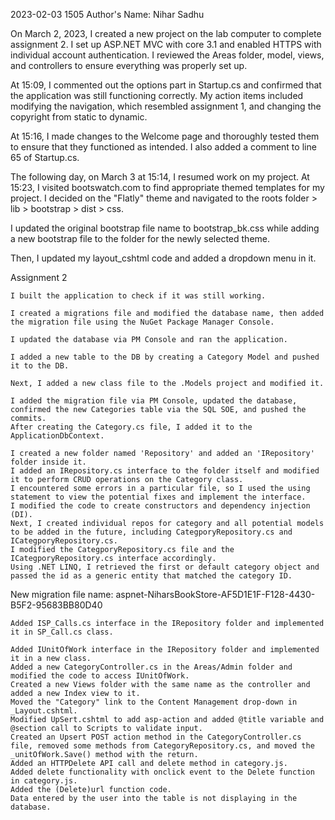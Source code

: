 ﻿2023-02-03
1505
Author's Name: Nihar Sadhu


On March 2, 2023, I created a new project on the lab computer to complete assignment 2. I set up ASP.NET MVC with core 3.1 and enabled HTTPS with individual account authentication. I reviewed the Areas folder, model, views, and controllers to ensure everything was properly set up.

At 15:09, I commented out the options part in Startup.cs and confirmed that
the application was still functioning correctly. My action items included
modifying the navigation, which resembled assignment 1, and changing the copyright from static to dynamic.

At 15:16, I made changes to the Welcome page and thoroughly
tested them to ensure that they functioned as intended.
I also added a comment to line 65 of Startup.cs.

The following day, on March 3 at 15:14, I resumed work
on my project. At 15:23, I visited bootswatch.com to
find appropriate themed templates for my project.
I decided on the "Flatly" theme and navigated to
the roots folder > lib > bootstrap > dist > css.

I updated the original bootstrap file name to bootstrap_bk.css
while adding a new bootstrap file to the folder for the newly selected theme.

Then, I updated my layout_cshtml code and added a dropdown menu in it.

Assignment 2

    I built the application to check if it was still working.
    
    I created a migrations file and modified the database name, then added the migration file using the NuGet Package Manager Console.
    
    I updated the database via PM Console and ran the application.
    
    I added a new table to the DB by creating a Category Model and pushed it to the DB.
    
    Next, I added a new class file to the .Models project and modified it.
    
    I added the migration file via PM Console, updated the database, confirmed the new Categories table via the SQL SOE, and pushed the commits.
    After creating the Category.cs file, I added it to the ApplicationDbContext.
    
    I created a new folder named 'Repository' and added an 'IRepository' folder inside it.
    I added an IRepository.cs interface to the folder itself and modified it to perform CRUD operations on the Category class.
    I encountered some errors in a particular file, so I used the using statement to view the potential fixes and implement the interface.
    I modified the code to create constructors and dependency injection (DI).
    Next, I created individual repos for category and all potential models to be added in the future, including CategporyRepository.cs and ICategporyRepository.cs.
    I modified the CategporyRepository.cs file and the ICategporyRepository.cs interface accordingly.
    Using .NET LINQ, I retrieved the first or default category object and passed the id as a generic entity that matched the category ID.

New migration file name: aspnet-NiharsBookStore-AF5D1E1F-F128-4430-B5F2-95683BB80D40


    Added ISP_Calls.cs interface in the IRepository folder and implemented it in SP_Call.cs class.
    
    Added IUnitOfWork interface in the IRepository folder and implemented it in a new class.
    Added a new CategoryController.cs in the Areas/Admin folder and modified the code to access IUnitOfWork.
    Created a new Views folder with the same name as the controller and added a new Index view to it.
    Moved the "Category" link to the Content Management drop-down in _Layout.cshtml.
    Modified UpSert.cshtml to add asp-action and added @title variable and @section call to Scripts to validate input.
    Created an Upsert POST action method in the CategoryController.cs file, removed some methods from CategoryRepository.cs, and moved the _unitOfWork.Save() method with the return.
    Added an HTTPDelete API call and delete method in category.js.
    Added delete functionality with onclick event to the Delete function in category.js.
    Added the (Delete)url function code.
    Data entered by the user into the table is not displaying in the database.
